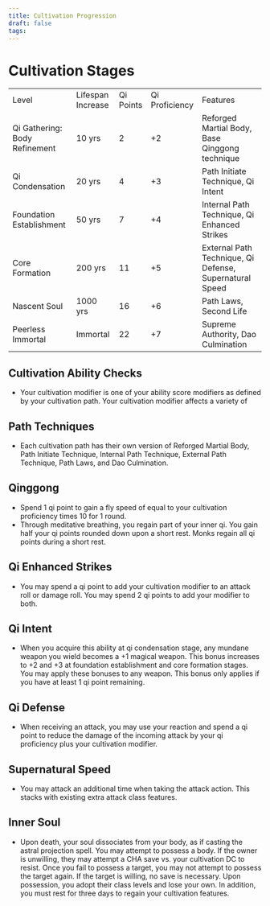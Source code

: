 ```yaml
---
title: Cultivation Progression
draft: false
tags:
---
```

# Cultivation Stages


|                               |                   |           |                |                                                         |
| ----------------------------- | ----------------- | --------- | -------------- | ------------------------------------------------------- |
| Level                         | Lifespan Increase | Qi Points | Qi Proficiency | Features                                                |
| Qi Gathering: Body Refinement | 10 yrs            | 2         | +2             | Reforged Martial Body, Base Qinggong technique          |
| Qi Condensation               | 20 yrs            | 4         | +3             | Path Initiate Technique, Qi Intent                      |
| Foundation Establishment      | 50 yrs            | 7         | +4             | Internal Path Technique, Qi Enhanced Strikes            |
| Core Formation                | 200 yrs           | 11        | +5             | External Path Technique, Qi Defense, Supernatural Speed |
| Nascent Soul                  | 1000 yrs          | 16        | +6             | Path Laws, Second Life                                  |
| Peerless Immortal             | Immortal          | 22        | +7             | Supreme Authority, Dao Culmination                      |
## Cultivation Ability Checks
- Your cultivation modifier is one of your ability score modifiers as defined by your cultivation path. Your cultivation modifier affects a variety of 

## Path Techniques
- Each cultivation path has their own version of Reforged Martial Body, Path Initiate Technique, Internal Path Technique, External Path Technique, Path Laws, and Dao Culmination. 

## Qinggong

- Spend 1 qi point to gain a fly speed of equal to your cultivation proficiency times 10 for 1 round.
- Through meditative breathing, you regain part of your inner qi. You gain half your qi points rounded down upon a short rest. Monks regain all qi points during a short rest.

## Qi Enhanced Strikes

- You may spend a qi point to add your cultivation modifier to an attack roll or damage roll. You may spend 2 qi points to add your modifier to both.

## Qi Intent
- When you acquire this ability at qi condensation stage, any mundane weapon you wield becomes a +1 magical weapon. This bonus increases to +2 and +3 at foundation establishment and core formation stages.  You may apply these bonuses to any weapon. This bonus only applies if you have at least 1 qi point remaining.  

## Qi Defense

- When receiving an attack, you may use your reaction and spend a qi point to reduce the damage of the incoming attack by your qi proficiency plus your cultivation modifier.

## Supernatural Speed
- You may attack an additional time when taking the attack action. This stacks with existing extra attack class features.

## Inner Soul
- Upon death, your soul dissociates from your body, as if casting the astral projection spell. You may attempt to possess a body. If the owner is unwilling, they may attempt a CHA save vs. your cultivation DC to resist. Once you fail to possess a target, you may not attempt to possess the target again. If the target is willing, no save is necessary. Upon possession, you adopt their class levels and lose your own. In addition, you must rest for three days to regain your cultivation features.